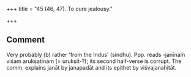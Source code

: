 +++
title = "45 (46, 47). To cure jealousy."

+++
## Comment
Very probably (b) rather 'from the Indus' (síndhu). Ppp. reads -janīnaṁ viśam arukṣatīnām (= urukṣit-?); its second half-verse is corrupt. The comm. explains janāt by janapadāt and its epithet by viśvajanahitāt.
